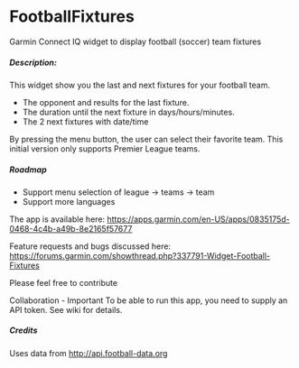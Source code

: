 # FootballFixtures
Garmin Connect IQ widget to display football (soccer) team fixtures

##### Description:

This widget show you the last and next fixtures for your football team.
- The opponent and results for the last fixture.
- The duration until the next fixture in days/hours/minutes.
- The 2 next fixtures with date/time

By pressing the menu button, the user can select their favorite team. This initial version only supports Premier League teams.

##### Roadmap
- Support menu selection of league -> teams -> team
- Support more languages

The app is available here:
https://apps.garmin.com/en-US/apps/0835175d-0468-4c4b-a49b-8e2165f57677

Feature requests and bugs discussed here:
https://forums.garmin.com/showthread.php?337791-Widget-Football-Fixtures

Please feel free to contribute

Collaboration - Important
To be able to run this app, you need to supply an API token. See wiki for details.

##### Credits
Uses data from http://api.football-data.org
##### 
